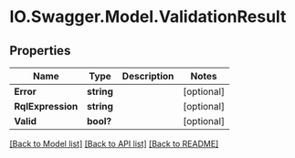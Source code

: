 # IO.Swagger.Model.ValidationResult
## Properties

Name | Type | Description | Notes
------------ | ------------- | ------------- | -------------
**Error** | **string** |  | [optional] 
**RqlExpression** | **string** |  | [optional] 
**Valid** | **bool?** |  | [optional] 

[[Back to Model list]](../README.md#documentation-for-models) [[Back to API list]](../README.md#documentation-for-api-endpoints) [[Back to README]](../README.md)

